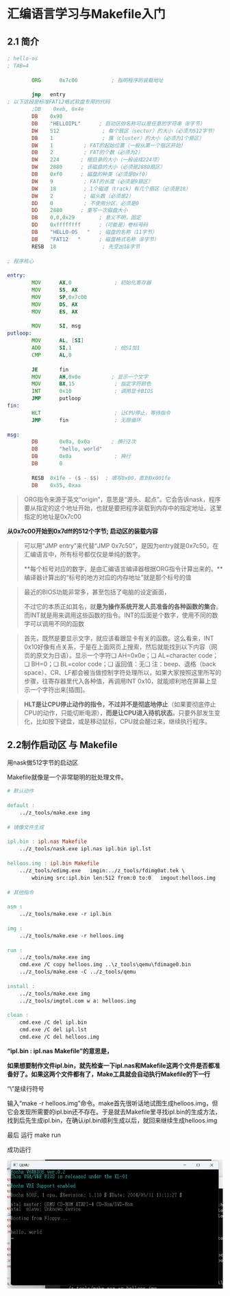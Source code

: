# 汇编语言学习与Makefile入门



## 2.1 简介

```asm
; hello-os
; TAB=4

        ORG      0x7c00           ; 指明程序的装载地址

        jmp   entry
; 以下这段是标准FAT12格式软盘专用的代码
        ;DB    0xeb, 0x4e
        DB    0x90
        DB    "HELLOIPL"      ; 启动区的名称可以是任意的字符串（8字节）
        DW    512              ; 每个扇区（sector）的大小（必须为512字节）
        DB    1                ; 簇（cluster）的大小（必须为1个扇区）
        DW    1          ; FAT的起始位置（一般从第一个扇区开始）
        DB    2          ; FAT的个数（必须为2）
        DW    224       ; 根目录的大小（一般设成224项）
        DW    2880      ; 该磁盘的大小（必须是2880扇区）
        DB    0xf0      ; 磁盘的种类（必须是0xf0）
        DW    9          ; FAT的长度（必须是9扇区）
        DW    18         ; 1个磁道（track）有几个扇区（必须是18）
        DW    2          ; 磁头数（必须是2）
        DD    0          ; 不使用分区，必须是0
        DD    2880      ; 重写一次磁盘大小
        DB    0,0,0x29        ; 意义不明，固定
        DD    0xffffffff      ;（可能是）卷标号码
        DB    "HELLO-OS   "   ; 磁盘的名称（11字节）
        DB    "FAT12   "      ; 磁盘格式名称（8字节）
        RESB  18               ; 先空出18字节

; 程序核心

entry:
        MOV      AX,0              ; 初始化寄存器
        MOV      SS, AX
        MOV      SP,0x7c00
        MOV      DS, AX
        MOV      ES, AX

        MOV      SI, msg
putloop:
        MOV      AL, [SI]
        ADD      SI,1              ; 给SI加1
        CMP      AL,0

        JE       fin
        MOV      AH,0x0e          ; 显示一个文字
        MOV      BX,15             ; 指定字符颜色
        INT      0x10              ; 调用显卡BIOS
        JMP      putloop
fin:
        HLT                        ; 让CPU停止，等待指令
        JMP      fin               ; 无限循环

msg:
        DB       0x0a, 0x0a       ; 换行2次
        DB       "hello, world"
        DB       0x0a              ; 换行
        DB       0

        RESB  0x1fe - ($ - $$)  ; 填写0x00，直到0x001fe
        DB    0x55, 0xaa
```



>ORG指令来源于英文“origin”，意思是“源头、起点”。它会告诉nask，程序要从指定的这个地址开始，也就是要把程序装载到内存中的指定地址。这里指定的地址是0x7c00

**从0x7c00开始到0x7dff的512个字节; 启动区的装载内容**



>可以用“JMP entry”来代替“JMP 0x7c50”，是因为entry就是0x7c50。在汇编语言中，所有标号都仅仅是单纯的数字。
>
>**每个标号对应的数字，是由汇编语言编译器根据ORG指令计算出来的。**编译器计算出的“标号的地方对应的内存地址”就是那个标号的值



>最近的BIOS功能非常多，甚至包括了电脑的设定画面，
>
>不过它的本质正如其名，就**是为操作系统开发人员准备的各种函数的集合**。而INT就是用来调用这些函数的指令。INT的后面是个数字，使用不同的数字可以调用不同的函数



>首先，既然是要显示文字，就应该看跟显卡有关的函数。这么看来，INT 0x10好像有点关系，于是在上面网页上搜索，然后就能找到以下内容（网页的原文为日语）。显示一个字符❏ AH=0x0e；❏ AL=character code；❏ BH=0；❏ BL=color code；❏ 返回值：无❏ 注：beep、退格（back space）、CR、LF都会被当做控制字符处理所以，如果大家按照这里所写的步骤，往寄存器里代入各种值，再调用INT 0x10，就能顺利地在屏幕上显示一个字符出来[插图]。



>**HLT是让CPU停止动作的指令，不过并不是彻底地停止**（如果要彻底停止CPU的动作，只能切断电源），**而是让CPU进入待机状态**。只要外部发生变化，比如按下键盘，或是移动鼠标，CPU就会醒过来，继续执行程序。





## 2.2制作启动区 与 Makefile

用nask做512字节的启动区



Makefile就像是一个非常聪明的批处理文件。

```makefile
# 默认动作

default :
	../z_tools/make.exe img

# 镜像文件生成

ipl.bin : ipl.nas Makefile
	../z_tools/nask.exe ipl.nas ipl.bin ipl.lst

helloos.img : ipl.bin Makefile
	../z_tools/edimg.exe   imgin:../z_tools/fdimg0at.tek \
		wbinimg src:ipl.bin len:512 from:0 to:0   imgout:helloos.img

# 其他指令

asm :
	../z_tools/make.exe -r ipl.bin

img :
	../z_tools/make.exe -r helloos.img

run :
	../z_tools/make.exe img
	cmd.exe /C copy helloos.img ..\z_tools\qemu\fdimage0.bin
	../z_tools/make.exe -C ../z_tools/qemu

install :
	../z_tools/make.exe img
	../z_tools/imgtol.com w a: helloos.img

clean :
	cmd.exe /C del ipl.bin
	cmd.exe /C del ipl.lst
	cmd.exe /C del helloos.img
```

**“ipl.bin : ipl.nas Makefile”的意思是，**

**如果想要制作文件ipl.bin，就先检查一下ipl.nas和Makefile这两个文件是否都准备好了。如果这两个文件都有了，Make工具就会自动执行Makefile的下一行**



“\”是续行符号



输入“make -r helloos.img”命令。make首先很听话地试图生成helloos.img，但它会发现所需要的ipl.bin还不存在。于是就去Makefile里寻找ipl.bin的生成方法，找到后先生成ipl.bin，在确认ipl.bin顺利生成以后，就回来继续生成helloos.img



最后 运行 make run

成功运行

![image-20240122102630349](第2天/image-20240122102630349.png)